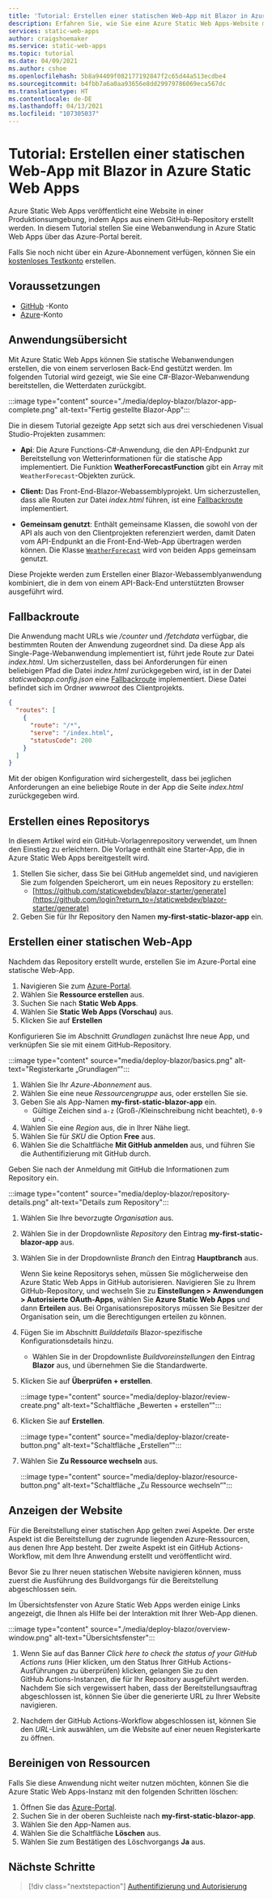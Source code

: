 ```yaml
---
title: 'Tutorial: Erstellen einer statischen Web-App mit Blazor in Azure Static Web Apps'
description: Erfahren Sie, wie Sie eine Azure Static Web Apps-Website mit Blazor erstellen.
services: static-web-apps
author: craigshoemaker
ms.service: static-web-apps
ms.topic: tutorial
ms.date: 04/09/2021
ms.author: cshoe
ms.openlocfilehash: 5b8a94409f082177192847f2c65d44a513ecdbe4
ms.sourcegitcommit: b4fbb7a6a0aa93656e8dd29979786069eca567dc
ms.translationtype: HT
ms.contentlocale: de-DE
ms.lasthandoff: 04/13/2021
ms.locfileid: "107305037"
---
```

# <a name="tutorial-building-a-static-web-app-with-blazor-in-azure-static-web-apps"></a>Tutorial: Erstellen einer statischen Web-App mit Blazor in Azure Static Web Apps

Azure Static Web Apps veröffentlicht eine Website in einer Produktionsumgebung, indem Apps aus einem GitHub-Repository erstellt werden. In diesem Tutorial stellen Sie eine Webanwendung in Azure Static Web Apps über das Azure-Portal bereit.

Falls Sie noch nicht über ein Azure-Abonnement verfügen, können Sie ein [kostenloses Testkonto](https://azure.microsoft.com/free) erstellen.

## <a name="prerequisites"></a>Voraussetzungen

- [GitHub](https://github.com) -Konto
- [Azure](https://portal.azure.com)-Konto

## <a name="application-overview"></a>Anwendungsübersicht

Mit Azure Static Web Apps können Sie statische Webanwendungen erstellen, die von einem serverlosen Back-End gestützt werden. Im folgenden Tutorial wird gezeigt, wie Sie eine C#-Blazor-Webanwendung bereitstellen, die Wetterdaten zurückgibt.

:::image type="content" source="./media/deploy-blazor/blazor-app-complete.png" alt-text="Fertig gestellte Blazor-App":::

Die in diesem Tutorial gezeigte App setzt sich aus drei verschiedenen Visual Studio-Projekten zusammen:

- **Api**: Die Azure Functions-C#-Anwendung, die den API-Endpunkt zur Bereitstellung von Wetterinformationen für die statische App implementiert. Die Funktion **WeatherForecastFunction** gibt ein Array mit `WeatherForecast`-Objekten zurück.

- **Client:** Das Front-End-Blazor-Webassemblyprojekt. Um sicherzustellen, dass alle Routen zur Datei _index.html_ führen, ist eine [Fallbackroute](#fallback-route) implementiert.

- **Gemeinsam genutzt**: Enthält gemeinsame Klassen, die sowohl von der API als auch von den Clientprojekten referenziert werden, damit Daten vom API-Endpunkt an die Front-End-Web-App übertragen werden können. Die Klasse [`WeatherForecast`](https://github.com/staticwebdev/blazor-starter/blob/main/Shared/WeatherForecast.cs) wird von beiden Apps gemeinsam genutzt.

Diese Projekte werden zum Erstellen einer Blazor-Webassemblyanwendung kombiniert, die in dem von einem API-Back-End unterstützten Browser ausgeführt wird.

## <a name="fallback-route"></a>Fallbackroute

Die Anwendung macht URLs wie _/counter_ und _/fetchdata_ verfügbar, die bestimmten Routen der Anwendung zugeordnet sind. Da diese App als Single-Page-Webanwendung implementiert ist, führt jede Route zur Datei _index.html_. Um sicherzustellen, dass bei Anforderungen für einen beliebigen Pfad die Datei _index.html_ zurückgegeben wird, ist in der Datei _staticwebapp.config.json_ eine [Fallbackroute](./routes.md#fallback-routes) implementiert. Diese Datei befindet sich im Ordner _wwwroot_ des Clientprojekts.

```json
{
  "routes": [
    {
      "route": "/*",
      "serve": "/index.html",
      "statusCode": 200
    }
  ]
}
```

Mit der obigen Konfiguration wird sichergestellt, dass bei jeglichen Anforderungen an eine beliebige Route in der App die Seite _index.html_ zurückgegeben wird.

## <a name="create-a-repository"></a>Erstellen eines Repositorys

In diesem Artikel wird ein GitHub-Vorlagenrepository verwendet, um Ihnen den Einstieg zu erleichtern. Die Vorlage enthält eine Starter-App, die in Azure Static Web Apps bereitgestellt wird.

1. Stellen Sie sicher, dass Sie bei GitHub angemeldet sind, und navigieren Sie zum folgenden Speicherort, um ein neues Repository zu erstellen:
   - [https://github.com/staticwebdev/blazor-starter/generate](https://github.com/login?return_to=/staticwebdev/blazor-starter/generate)
1. Geben Sie für Ihr Repository den Namen **my-first-static-blazor-app** ein.

## <a name="create-a-static-web-app"></a>Erstellen einer statischen Web-App

Nachdem das Repository erstellt wurde, erstellen Sie im Azure-Portal eine statische Web-App.

1. Navigieren Sie zum [Azure-Portal](https://portal.azure.com).
1. Wählen Sie **Ressource erstellen** aus.
1. Suchen Sie nach **Static Web Apps**.
1. Wählen Sie **Static Web Apps (Vorschau)** aus.
1. Klicken Sie auf **Erstellen**

Konfigurieren Sie im Abschnitt _Grundlagen_ zunächst Ihre neue App, und verknüpfen Sie sie mit einem GitHub-Repository.

:::image type="content" source="media/deploy-blazor/basics.png" alt-text="Registerkarte „Grundlagen“":::

1. Wählen Sie Ihr _Azure-Abonnement_ aus.
1. Wählen Sie eine neue _Ressourcengruppe_ aus, oder erstellen Sie sie.
1. Geben Sie als App-Namen **my-first-static-blazor-app** ein.
   - Gültige Zeichen sind `a-z` (Groß-/Kleinschreibung nicht beachtet), `0-9` und `-`.
1. Wählen Sie eine _Region_ aus, die in Ihrer Nähe liegt.
1. Wählen Sie für _SKU_ die Option **Free** aus.
1. Wählen Sie die Schaltfläche **Mit GitHub anmelden** aus, und führen Sie die Authentifizierung mit GitHub durch.

Geben Sie nach der Anmeldung mit GitHub die Informationen zum Repository ein.

:::image type="content" source="media/deploy-blazor/repository-details.png" alt-text="Details zum Repository":::

1. Wählen Sie Ihre bevorzugte _Organisation_ aus.
1. Wählen Sie in der Dropdownliste _Repository_ den Eintrag **my-first-static-blazor-app** aus.
1. Wählen Sie in der Dropdownliste _Branch_ den Eintrag **Hauptbranch** aus.

   Wenn Sie keine Repositorys sehen, müssen Sie möglicherweise den Azure Static Web Apps in GitHub autorisieren. Navigieren Sie zu Ihrem GitHub-Repository, und wechseln Sie zu **Einstellungen > Anwendungen > Autorisierte OAuth-Apps**, wählen Sie **Azure Static Web Apps** und dann **Erteilen** aus. Bei Organisationsrepositorys müssen Sie Besitzer der Organisation sein, um die Berechtigungen erteilen zu können.

1. Fügen Sie im Abschnitt _Builddetails_ Blazor-spezifische Konfigurationsdetails hinzu.

   - Wählen Sie in der Dropdownliste _Buildvoreinstellungen_ den Eintrag **Blazor** aus, und übernehmen Sie die Standardwerte.

1. Klicken Sie auf **Überprüfen + erstellen**.

   :::image type="content" source="media/deploy-blazor/review-create.png" alt-text="Schaltfläche „Bewerten + erstellen“":::

1. Klicken Sie auf **Erstellen**.

   :::image type="content" source="media/deploy-blazor/create-button.png" alt-text="Schaltfläche „Erstellen“":::

1. Wählen Sie **Zu Ressource wechseln** aus.

   :::image type="content" source="media/deploy-blazor/resource-button.png" alt-text="Schaltfläche „Zu Ressource wechseln“":::

## <a name="view-the-website"></a>Anzeigen der Website

Für die Bereitstellung einer statischen App gelten zwei Aspekte. Der erste Aspekt ist die Bereitstellung der zugrunde liegenden Azure-Ressourcen, aus denen Ihre App besteht. Der zweite Aspekt ist ein GitHub Actions-Workflow, mit dem Ihre Anwendung erstellt und veröffentlicht wird.

Bevor Sie zu Ihrer neuen statischen Website navigieren können, muss zuerst die Ausführung des Buildvorgangs für die Bereitstellung abgeschlossen sein.

Im Übersichtsfenster von Azure Static Web Apps werden einige Links angezeigt, die Ihnen als Hilfe bei der Interaktion mit Ihrer Web-App dienen.

:::image type="content" source="./media/deploy-blazor/overview-window.png" alt-text="Übersichtsfenster":::

1. Wenn Sie auf das Banner _Click here to check the status of your GitHub Actions runs_ (Hier klicken, um den Status Ihrer GitHub Actions-Ausführungen zu überprüfen) klicken, gelangen Sie zu den GitHub Actions-Instanzen, die für Ihr Repository ausgeführt werden. Nachdem Sie sich vergewissert haben, dass der Bereitstellungsauftrag abgeschlossen ist, können Sie über die generierte URL zu Ihrer Website navigieren.

2. Nachdem der GitHub Actions-Workflow abgeschlossen ist, können Sie den _URL_-Link auswählen, um die Website auf einer neuen Registerkarte zu öffnen.

## <a name="clean-up-resources"></a>Bereinigen von Ressourcen

Falls Sie diese Anwendung nicht weiter nutzen möchten, können Sie die Azure Static Web Apps-Instanz mit den folgenden Schritten löschen:

1. Öffnen Sie das [Azure-Portal](https://portal.azure.com).
1. Suchen Sie in der oberen Suchleiste nach **my-first-static-blazor-app**.
1. Wählen Sie den App-Namen aus.
1. Wählen Sie die Schaltfläche **Löschen** aus.
1. Wählen Sie zum Bestätigen des Löschvorgangs **Ja** aus.

## <a name="next-steps"></a>Nächste Schritte

> [!div class="nextstepaction"]
> [Authentifizierung und Autorisierung](./authentication-authorization.md)
